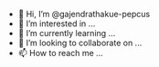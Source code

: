 - 👋 Hi, I’m @gajendrathakue-pepcus
- 👀 I’m interested in ...
- 🌱 I’m currently learning ...
- 💞️ I’m looking to collaborate on ...
- 📫 How to reach me ...

<!---
gajendrathakue-pepcus/gajendrathakue-pepcus is a ✨ special ✨ repository because its `README.md` (this file) appears on your GitHub profile.
You can click the Preview link to take a look at your changes.
--->
